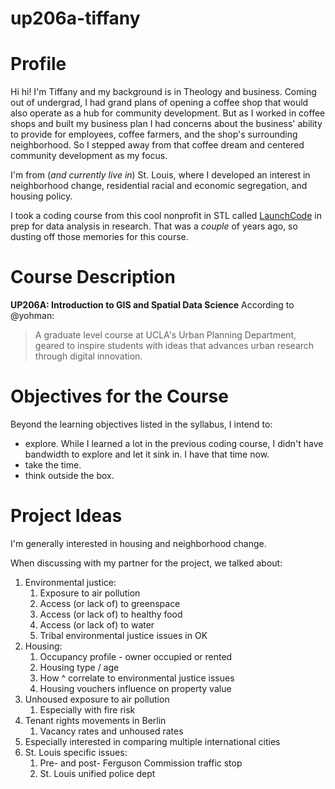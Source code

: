# up206a-tiffany

# Profile

Hi hi! I'm Tiffany and my background is in Theology and business. Coming out of undergrad, I had grand plans of opening a coffee shop that would also operate as a hub for community development. But as I worked in coffee shops and built my business plan I had concerns about the business' ability to provide for employees, coffee farmers, and the shop's surrounding neighborhood. So I stepped away from that coffee dream and centered community development as my focus. 

I'm from (*and currently live in*) St. Louis, where I developed an interest in neighborhood change, residential racial and economic segregation, and housing policy.

I took a coding course from this cool nonprofit in STL called [LaunchCode](https://www.launchcode.org/) in prep for data analysis in research. That was a *couple* of years ago, so dusting off those memories for this course. 

# Course Description

**UP206A: Introduction to GIS and Spatial Data Science** According to @yohman:

> A graduate level course at UCLA's Urban Planning Department, 
> geared to inspire students with ideas that advances urban research through digital innovation.

# Objectives for the Course

Beyond the learning objectives listed in the syllabus, I intend to: 
* explore. While I learned a lot in the previous coding course, I didn't have bandwidth to explore and let it sink in. I have that time now. 
* take the time.
* think outside the box. 


# Project Ideas

I'm generally interested in housing and neighborhood change. 

When discussing with my partner for the project, we talked about: 

1. Environmental justice: 
   1. Exposure to air pollution
   1. Access (or lack of) to greenspace
   1. Access (or lack of) to healthy food
   1. Access (or lack of) to water
   1. Tribal environmental justice issues in OK
1. Housing: 
   1. Occupancy profile - owner occupied or rented
   1. Housing type / age
   1. How ^ correlate to environmental justice issues
   1. Housing vouchers influence on property value
1. Unhoused exposure to air pollution
   1. Especially with fire risk
1. Tenant rights movements in Berlin
   1. Vacancy rates and unhoused rates
1. Especially interested in comparing multiple international cities
1. St. Louis specific issues: 
   1. Pre- and post- Ferguson Commission traffic stop
   1. St. Louis unified police dept
  
